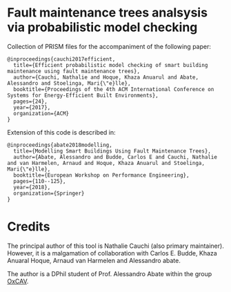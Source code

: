 # Fault maintenance trees analsysis via probabilistic model checking

Collection of PRISM files for the accompaniment of the following paper:


```
@inproceedings{cauchi2017efficient,
  title={Efficient probabilistic model checking of smart building maintenance using fault maintenance trees},
  author={Cauchi, Nathalie and Hoque, Khaza Anuarul and Abate, Alessandro and Stoelinga, Mari{\"e}lle},
  booktitle={Proceedings of the 4th ACM International Conference on Systems for Energy-Efficient Built Environments},
  pages={24},
  year={2017},
  organization={ACM}
}
```

Extension of this code is described in:
```
@inproceedings{abate2018modelling,
  title={Modelling Smart Buildings Using Fault Maintenance Trees},
  author={Abate, Alessandro and Budde, Carlos E and Cauchi, Nathalie and van Harmelen, Arnaud and Hoque, Khaza Anuarul and Stoelinga, Mari{\"e}lle},
  booktitle={European Workshop on Performance Engineering},
  pages={110--125},
  year={2018},
  organization={Springer}
}
```

# Credits

The principal author of this tool is Nathalie Cauchi (also primary maintainer). 
However, it is a malgamation of collaboration with Carlos E. Budde, Khaza Anuaral Hoque, Arnaud van Harmelen and Alessandro abate.


The author is a DPhil student of Prof. Alessandro Abate within the group [OxCAV](https://www.oxcav.com/).
